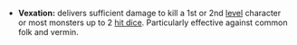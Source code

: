 -   **Vexation:** delivers sufficient damage to kill a 1st or 2nd [level](https://wiki.alexissmolensk.com/index.php/Experience_Level "Experience Level") character or most monsters up to 2 [hit dice](https://wiki.alexissmolensk.com/index.php/Hit_Dice "Hit Dice"). Particularly effective against common folk and vermin.
